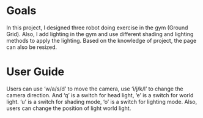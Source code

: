 # Goals
In this project, I designed three robot doing exercise in the gym (Ground Grid). Also, I add lighting in the gym and use different shading and lighting methods to apply the lighting. Based on the knowledge of project, the page can also be resized.


# User Guide
Users can use ‘w/a/s/d’ to move the camera, use ‘i/j/k/l’ to change the camera direction. And ‘q’ is a switch for head light, ‘e’ is a switch for world light. ‘u’ is a switch for shading mode, ‘o’ is a switch for lighting mode. Also, users can change the position of light world light.
